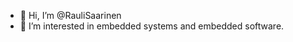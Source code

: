- 👋 Hi, I’m @RauliSaarinen
- 👀 I’m interested in embedded systems and embedded software.

<!---
RauliSaarinen/RauliSaarinen is a ✨ special ✨ repository because its `README.md` (this file) appears on your GitHub profile.
You can click the Preview link to take a look at your changes.
--->
